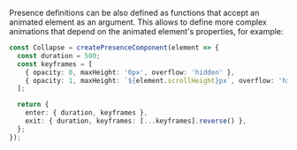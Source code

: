 Presence definitions can be also defined as functions that accept an animated element as an argument. This allows to define more complex animations that depend on the animated element's properties, for example:

```ts
const Collapse = createPresenceComponent(element => {
  const duration = 500;
  const keyframes = [
    { opacity: 0, maxHeight: '0px', overflow: 'hidden' },
    { opacity: 1, maxHeight: `${element.scrollHeight}px`, overflow: 'hidden' },
  ];

  return {
    enter: { duration, keyframes },
    exit: { duration, keyframes: [...keyframes].reverse() },
  };
});
```
